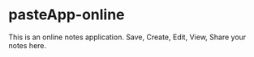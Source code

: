 # pasteApp-online
This is an online notes application. Save, Create, Edit, View, Share your notes here.
